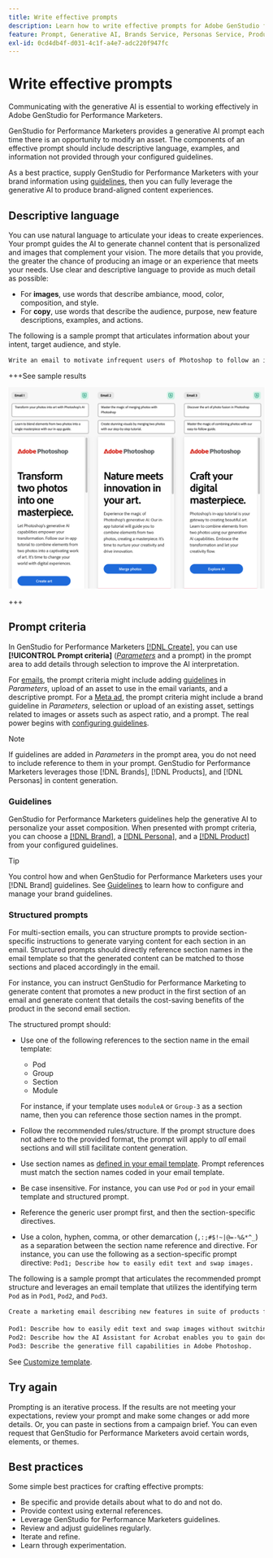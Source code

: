 ```yaml
---
title: Write effective prompts
description: Learn how to write effective prompts for Adobe GenStudio for Performance Marketers.
feature: Prompt, Generative AI, Brands Service, Personas Service, Products Service, Guidelines
exl-id: 0cd4db4f-d031-4c1f-a4e7-adc220f947fc
---
```

# Write effective prompts

Communicating with the generative AI is essential to working effectively in Adobe GenStudio for Performance Marketers.

GenStudio for Performance Marketers provides a generative AI prompt each time there is an opportunity to modify an asset. The components of an effective prompt should include descriptive language, examples, and information not provided through your configured guidelines.

As a best practice, supply GenStudio for Performance Marketers with your brand information using [guidelines](/help/user-guide/guidelines/overview.md), then you can fully leverage the generative AI to produce brand-aligned content experiences.

## Descriptive language

You can use natural language to articulate your ideas to create experiences. Your prompt guides the AI to generate channel content that is personalized and images that complement your vision. The more details that you provide, the greater the chance of producing an image or an experience that meets your needs. Use clear and descriptive language to provide as much detail as possible:

- For **images**, use words that describe ambiance, mood, color, composition, and style.
- For **copy**, use words that describe the audience, purpose, new feature descriptions, examples, and actions.

The following is a sample prompt that articulates information about your intent, target audience, and style.

```bash
Write an email to motivate infrequent users of Photoshop to follow an in-app tutorial that teaches them to combine elements of two photos into a beautiful work of art. Highlight the generative AI capabilities of Photoshop and use references to natural imagery.
```

+++See sample results

![three generated emails](/help/assets/sample-email.png)

+++

## Prompt criteria

In GenStudio for Performance Marketers [[!DNL Create]](/help/user-guide/create/overview.md), you can use **[!UICONTROL Prompt criteria]** ([_Parameters_](/help/user-guide/create/overview.md#parameters) and a prompt) in the prompt area to add details through selection to improve the AI interpretation.

For [emails](/help/tutorials/create-email-experience.md), the prompt criteria might include adding [guidelines](/help/user-guide/guidelines/overview.md) in _Parameters_, upload of an asset to use in the email variants, and a descriptive prompt. For a [Meta ad](/help/tutorials/create-meta-ad.md), the prompt criteria might include a brand guideline in _Parameters_, selection or upload of an existing asset, settings related to images or assets such as aspect ratio, and a prompt. The real power begins with [configuring guidelines](/help/user-guide/guidelines/add-guidelines.md).

>[!NOTE]
>
>If guidelines are added in _Parameters_ in the prompt area, you do not need to include reference to them in your prompt. GenStudio for Performance Marketers leverages those [!DNL Brands], [!DNL Products], and [!DNL Personas] in content generation.

### Guidelines

GenStudio for Performance Marketers guidelines help the generative AI to personalize your asset composition. When presented with prompt criteria, you can choose a [[!DNL Brand]](/help/user-guide/guidelines/brands.md), a [[!DNL Persona]](/help/user-guide/guidelines/personas.md), and a [[!DNL Product]](/help/user-guide/guidelines/products.md) from your configured guidelines.

>[!TIP]
>
>You control how and when GenStudio for Performance Marketers uses your [!DNL Brand] guidelines. See [Guidelines](/help/user-guide/guidelines/overview.md) to learn how to configure and manage your brand guidelines.

### Structured prompts

For multi-section emails, you can structure prompts to provide section-specific instructions to generate varying content for each section in an email. Structured prompts should directly reference section names in the email template so that the generated content can be matched to those sections and placed accordingly in the email.

For instance, you can instruct GenStudio for Performance Marketing to generate content that promotes a new product in the first section of an email and generate content that details the cost-saving benefits of the product in the second email section.

The structured prompt should:

- Use one of the following references to the section name in the email template:
  - Pod
  - Group
  - Section
  - Module

  For instance, if your template uses `moduleA` or `Group-3` as a section name, then you can reference those section names in the prompt.

- Follow the recommended rules/structure. If the prompt structure does not adhere to the provided format, the prompt will apply to *all* email sections and will still facilitate content generation.
- Use section names as [defined in your email template](/help/user-guide/content/email-template.md#multi-section-emails). Prompt references must match the section names coded in your email template.
- Be case insensitive. For instance, you can use `Pod` or `pod` in your email template and structured prompt.
- Reference the generic user prompt first, and then the section-specific directives.
- Use a colon, hyphen, comma, or other demarcation (`,:;#$!~|@=-%&*^_`) as a separation between the section name reference and directive. For instance, you can use the following as a section-specific prompt directive: `Pod1; Describe how to easily edit text and swap images.`

The following is a sample prompt that articulates the recommended prompt structure and leverages an email template that utilizes the identifying term `Pod` as in `Pod1`, `Pod2`, and `Pod3`.

```bash
Create a marketing email describing new features in suite of products for Creative Cloud.
  
Pod1: Describe how to easily edit text and swap images without switching to another application, all in just a few clicks.
Pod2: Describe how the AI Assistant for Acrobat enables you to gain document insights and access one-click summaries to enhance productivity.
Pod3: Describe the generative fill capabilities in Adobe Photoshop.
```

See [Customize template](/help/user-guide/content/customize-template.md#multi-section-emails).

## Try again

Prompting is an iterative process. If the results are not meeting your expectations, review your prompt and make some changes or add more details. Or, you can paste in sections from a campaign brief. You can even request that GenStudio for Performance Marketers avoid certain words, elements, or themes.

## Best practices

Some simple best practices for crafting effective prompts:

- Be specific and provide details about what to do and not do.
- Provide context using external references.
- Leverage GenStudio for Performance Marketers guidelines.
- Review and adjust guidelines regularly.
- Iterate and refine.
- Learn through experimentation.
